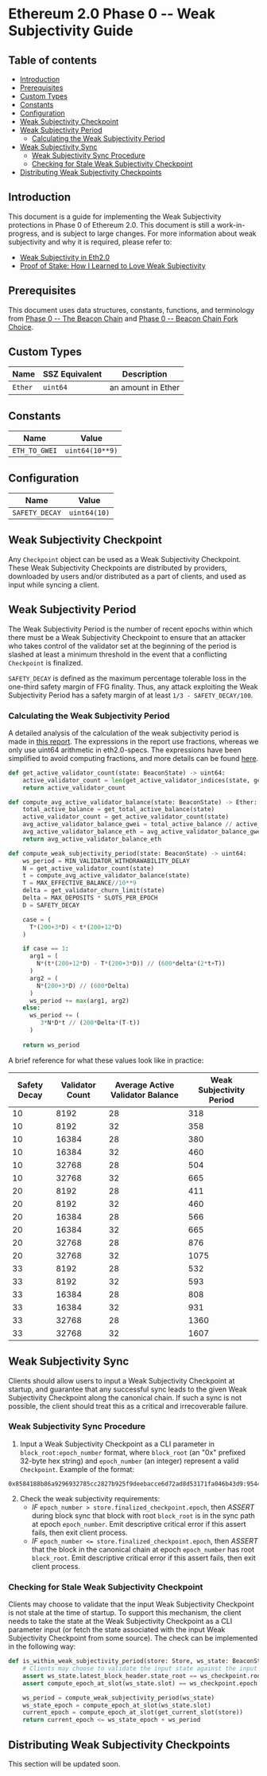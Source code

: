 # Ethereum 2.0 Phase 0 -- Weak Subjectivity Guide

## Table of contents

<!-- TOC -->
<!-- START doctoc generated TOC please keep comment here to allow auto update -->
<!-- DON'T EDIT THIS SECTION, INSTEAD RE-RUN doctoc TO UPDATE -->

- [Introduction](#introduction)
- [Prerequisites](#prerequisites)
- [Custom Types](#custom-types)
- [Constants](#constants)
- [Configuration](#configuration)
- [Weak Subjectivity Checkpoint](#weak-subjectivity-checkpoint)
- [Weak Subjectivity Period](#weak-subjectivity-period)
  - [Calculating the Weak Subjectivity Period](#calculating-the-weak-subjectivity-period)
- [Weak Subjectivity Sync](#weak-subjectivity-sync)
  - [Weak Subjectivity Sync Procedure](#weak-subjectivity-sync-procedure)
  - [Checking for Stale Weak Subjectivity Checkpoint](#checking-for-stale-weak-subjectivity-checkpoint)
- [Distributing Weak Subjectivity Checkpoints](#distributing-weak-subjectivity-checkpoints)

<!-- END doctoc generated TOC please keep comment here to allow auto update -->
<!-- /TOC -->

## Introduction

This document is a guide for implementing the Weak Subjectivity protections in Phase 0 of Ethereum 2.0.
This document is still a work-in-progress, and is subject to large changes.
For more information about weak subjectivity and why it is required, please refer to:

- [Weak Subjectivity in Eth2.0](https://notes.ethereum.org/@adiasg/weak-subjectvity-eth2)
- [Proof of Stake: How I Learned to Love Weak Subjectivity](https://blog.ethereum.org/2014/11/25/proof-stake-learned-love-weak-subjectivity/)

## Prerequisites

This document uses data structures, constants, functions, and terminology from
[Phase 0 -- The Beacon Chain](./beacon-chain.md) and [Phase 0 -- Beacon Chain Fork Choice](./fork-choice.md).

## Custom Types

| Name | SSZ Equivalent | Description |
|---|---|---|
| `Ether` | `uint64` | an amount in Ether |

## Constants

| Name | Value |
|---|---|
| `ETH_TO_GWEI` | `uint64(10**9)` |

## Configuration

| Name | Value |
|---|---|
| `SAFETY_DECAY` | `uint64(10)` |

## Weak Subjectivity Checkpoint

Any `Checkpoint` object can be used as a Weak Subjectivity Checkpoint.
These Weak Subjectivity Checkpoints are distributed by providers,
downloaded by users and/or distributed as a part of clients, and used as input while syncing a client.

## Weak Subjectivity Period

The Weak Subjectivity Period is the number of recent epochs within which there
must be a Weak Subjectivity Checkpoint to ensure that an attacker who takes control
of the validator set at the beginning of the period is slashed at least a minimum threshold
in the event that a conflicting `Checkpoint` is finalized.

`SAFETY_DECAY` is defined as the maximum percentage tolerable loss in the one-third
safety margin of FFG finality. Thus, any attack exploiting the Weak Subjectivity Period has
a safety margin of at least `1/3 - SAFETY_DECAY/100`.

### Calculating the Weak Subjectivity Period

A detailed analysis of the calculation of the weak subjectivity period is made in [this report](https://github.com/runtimeverification/beacon-chain-verification/blob/master/weak-subjectivity/weak-subjectivity-analysis.pdf). The expressions in the report use fractions, whereas we only use uint64 arithmetic in eth2.0-specs. The expressions have been simplified to avoid computing fractions, and more details can be found [here](https://www.overleaf.com/read/wgjzjdjpvpsd).

```python
def get_active_validator_count(state: BeaconState) -> uint64:
    active_validator_count = len(get_active_validator_indices(state, get_current_epoch(state)))
    return active_validator_count

def compute_avg_active_validator_balance(state: BeaconState) -> Ether:
    total_active_balance = get_total_active_balance(state)
    active_validator_count = get_active_validator_count(state)
    avg_active_validator_balance_gwei = total_active_balance // active_validator_count
    avg_active_validator_balance_eth = avg_active_validator_balance_gwei // ETH_TO_GWEI
    return avg_active_validator_balance_eth

def compute_weak_subjectivity_period(state: BeaconState) -> uint64:
    ws_period = MIN_VALIDATOR_WITHDRAWABILITY_DELAY
    N = get_active_validator_count(state)
    t = compute_avg_active_validator_balance(state)
    T = MAX_EFFECTIVE_BALANCE//10**9
    delta = get_validator_churn_limit(state)
    Delta = MAX_DEPOSITS * SLOTS_PER_EPOCH
    D = SAFETY_DECAY

    case = (
      T*(200+3*D) < t*(200+12*D)
    )

    if case == 1:
      arg1 = (
        N*(t*(200+12*D) - T*(200+3*D)) // (600*delta*(2*t+T))
      )
      arg2 = (
        N*(200+3*D) // (600*Delta)
      )
      ws_period += max(arg1, arg2)
    else:
      ws_period += (
         3*N*D*t // (200*Delta*(T-t))
      )
    
    return ws_period
```

A brief reference for what these values look like in practice:

| Safety Decay | Validator Count | Average Active Validator Balance | Weak Subjectivity Period |
| ---- | ---- | ---- | ---- |
| 10 | 8192 | 28 | 318 |
| 10 | 8192 | 32 | 358 |
| 10 | 16384 | 28 | 380 |
| 10 | 16384 | 32 | 460 |
| 10 | 32768 | 28 | 504 |
| 10 | 32768 | 32 | 665 |
| 20 | 8192 | 28 | 411 |
| 20 | 8192 | 32 | 460 |
| 20 | 16384 | 28 | 566 |
| 20 | 16384 | 32 | 665 |
| 20 | 32768 | 28 | 876 |
| 20 | 32768 | 32 | 1075 |
| 33 | 8192 | 28 | 532 |
| 33 | 8192 | 32 | 593 |
| 33 | 16384 | 28 | 808 |
| 33 | 16384 | 32 | 931 |
| 33 | 32768 | 28 | 1360 |
| 33 | 32768 | 32 | 1607 |

## Weak Subjectivity Sync

Clients should allow users to input a Weak Subjectivity Checkpoint at startup, and guarantee that any successful sync leads to the given Weak Subjectivity Checkpoint along the canonical chain. If such a sync is not possible, the client should treat this as a critical and irrecoverable failure.

### Weak Subjectivity Sync Procedure

1. Input a Weak Subjectivity Checkpoint as a CLI parameter in `block_root:epoch_number` format,
  where `block_root` (an "0x" prefixed 32-byte hex string) and `epoch_number` (an integer) represent a valid `Checkpoint`.
  Example of the format:

```
0x8584188b86a9296932785cc2827b925f9deebacce6d72ad8d53171fa046b43d9:9544
```

2. Check the weak subjectivity requirements:
    - *IF* `epoch_number > store.finalized_checkpoint.epoch`,
          then *ASSERT* during block sync that block with root `block_root` is in the sync path at epoch `epoch_number`.
          Emit descriptive critical error if this assert fails, then exit client process.
    - *IF* `epoch_number <= store.finalized_checkpoint.epoch`,
          then *ASSERT* that the block in the canonical chain at epoch `epoch_number` has root `block_root`.
          Emit descriptive critical error if this assert fails, then exit client process.

### Checking for Stale Weak Subjectivity Checkpoint

Clients may choose to validate that the input Weak Subjectivity Checkpoint is not stale at the time of startup.
To support this mechanism, the client needs to take the state at the Weak Subjectivity Checkpoint as
a CLI parameter input (or fetch the state associated with the input Weak Subjectivity Checkpoint from some source).
The check can be implemented in the following way:

```python
def is_within_weak_subjectivity_period(store: Store, ws_state: BeaconState, ws_checkpoint: Checkpoint) -> bool:
    # Clients may choose to validate the input state against the input Weak Subjectivity Checkpoint
    assert ws_state.latest_block_header.state_root == ws_checkpoint.root
    assert compute_epoch_at_slot(ws_state.slot) == ws_checkpoint.epoch

    ws_period = compute_weak_subjectivity_period(ws_state)
    ws_state_epoch = compute_epoch_at_slot(ws_state.slot)
    current_epoch = compute_epoch_at_slot(get_current_slot(store))
    return current_epoch <= ws_state_epoch + ws_period
```

## Distributing Weak Subjectivity Checkpoints

This section will be updated soon.
